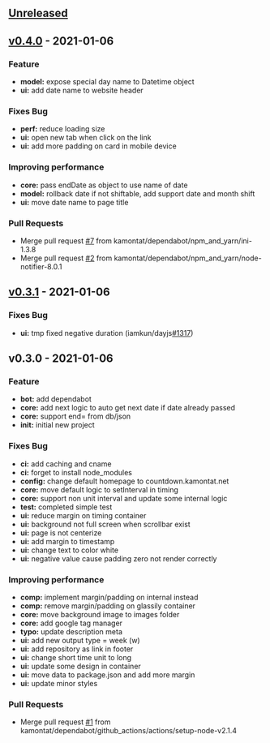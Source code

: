 <a name="unreleased"></a>
## [Unreleased]


<a name="v0.4.0"></a>
## [v0.4.0] - 2021-01-06
### Feature
- **model:** expose special day name to Datetime object
- **ui:** add date name to website header

### Fixes Bug
- **perf:** reduce loading size
- **ui:** open new tab when click on the link
- **ui:** add more padding on card in mobile device

### Improving performance
- **core:** pass endDate as object to use name of date
- **model:** rollback date if not shiftable, add support date and month shift
- **ui:** move date name to page title

### Pull Requests
- Merge pull request [#7](https://github.com/kamontat/countdown/issues/7) from kamontat/dependabot/npm_and_yarn/ini-1.3.8
- Merge pull request [#2](https://github.com/kamontat/countdown/issues/2) from kamontat/dependabot/npm_and_yarn/node-notifier-8.0.1


<a name="v0.3.1"></a>
## [v0.3.1] - 2021-01-06
### Fixes Bug
- **ui:** tmp fixed negative duration (iamkun/dayjs[#1317](https://github.com/kamontat/countdown/issues/1317))


<a name="v0.3.0"></a>
## v0.3.0 - 2021-01-06
### Feature
- **bot:** add dependabot
- **core:** add next logic to auto get next date if date already passed
- **core:** support end=<defined-special-day> from db/json
- **init:** initial new project

### Fixes Bug
- **ci:** add caching and cname
- **ci:** forget to install node_modules
- **config:** change default homepage to countdown.kamontat.net
- **core:** move default logic to setInterval in timing
- **core:** support non unit interval and update some internal logic
- **test:** completed simple test
- **ui:** reduce margin on timing container
- **ui:** background not full screen when scrollbar exist
- **ui:** page is not centerize
- **ui:** add margin to timestamp
- **ui:** change text to color white
- **ui:** negative value cause padding zero not render correctly

### Improving performance
- **comp:** implement margin/padding on internal instead
- **comp:** remove margin/padding on glassily container
- **core:** move background image to images folder
- **core:** add google tag manager
- **typo:** update description meta
- **ui:** add new output type = week (w)
- **ui:** add repository as link in footer
- **ui:** change short time unit to long
- **ui:** update some design in container
- **ui:** move data to package.json and add more margin
- **ui:** update minor styles

### Pull Requests
- Merge pull request [#1](https://github.com/kamontat/countdown/issues/1) from kamontat/dependabot/github_actions/actions/setup-node-v2.1.4


[Unreleased]: https://github.com/kamontat/countdown/compare/v0.4.0...HEAD
[v0.4.0]: https://github.com/kamontat/countdown/compare/v0.3.1...v0.4.0
[v0.3.1]: https://github.com/kamontat/countdown/compare/v0.3.0...v0.3.1
